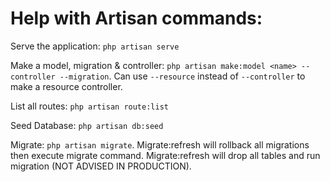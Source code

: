 # Help with Artisan commands:

Serve the application: `php artisan serve`

Make a model, migration & controller: `php artisan make:model <name> --controller --migration`. Can use `--resource` instead of `--controller` to make a resource controller.

List all routes: `php artisan route:list`

Seed Database: `php artisan db:seed`

Migrate: `php artisan migrate`. Migrate:refresh will rollback all migrations then execute migrate command. Migrate:refresh will drop all tables and run migration (NOT ADVISED IN PRODUCTION).
